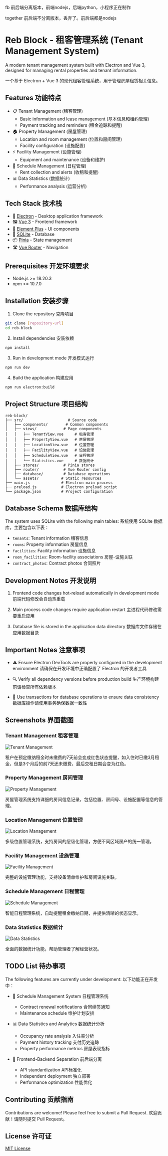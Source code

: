 fb 前后端分离版本，前端nodejs，后端python，小程序正在制作

together 前后端不分离版本，丢弃了。前后端都是nodejs

# Reb Block - 租客管理系统 (Tenant Management System)

A modern tenant management system built with Electron and Vue 3, designed for managing rental properties and tenant information.

一个基于 Electron + Vue 3 的现代租客管理系统，用于管理房屋租赁相关信息。

## Features 功能特点

- 📋 Tenant Management (租客管理)
  - Basic information and lease management (基本信息和租约管理)
  - Payment tracking and reminders (租金追踪和提醒)
- 🏠 Property Management (房屋管理)
  - Location and room management (位置和房间管理)
  - Facility configuration (设施配置)
- ⚡ Facility Management (设施管理)
  - Equipment and maintenance (设备和维护)
- 📅 Schedule Management (日程管理)
  - Rent collection and alerts (收租和提醒)
- 📊 Data Statistics (数据统计)
  - Performance analysis (运营分析)

## Tech Stack 技术栈

- 🔧 [Electron](https://www.electronjs.org/) - Desktop application framework
- 🖼️ [Vue 3](https://vuejs.org/) - Frontend framework
- 🎨 [Element Plus](https://element-plus.org/) - UI components
- 💾 [SQLite](https://www.sqlite.org/) - Database
- 📦 [Pinia](https://pinia.vuejs.org/) - State management
- 🛣️ [Vue Router](https://router.vuejs.org/) - Navigation

## Prerequisites 开发环境要求

- Node.js >= 18.20.3
- npm >= 10.7.0

## Installation 安装步骤

1. Clone the repository 克隆项目
```bash
git clone [repository-url]
cd reb-block
```

2. Install dependencies 安装依赖
```bash
npm install
```

3. Run in development mode 开发模式运行
```bash
npm run dev
```

4. Build the application 构建应用
```bash
npm run electron:build
```

## Project Structure 项目结构

```
reb-block/
├── src/                    # Source code
│   ├── components/        # Common components
│   ├── views/            # Page components
│   │   ├── TenantView.vue     # 租客管理
│   │   ├── PropertyView.vue   # 房屋管理
│   │   ├── LocationView.vue   # 位置管理
│   │   ├── FacilityView.vue   # 设施管理
│   │   ├── ScheduleView.vue   # 日程管理
│   │   └── Statistics.vue     # 数据统计
│   ├── stores/           # Pinia stores
│   ├── router/           # Vue Router config
│   ├── database/         # Database operations
│   └── assets/          # Static resources
├── main.js              # Electron main process
├── preload.js           # Electron preload script
└── package.json         # Project configuration
```

## Database Schema 数据库结构

The system uses SQLite with the following main tables:
系统使用 SQLite 数据库，主要包含以下表：

- `tenants`: Tenant information 租客信息
- `rooms`: Property information 房屋信息
- `facilities`: Facility information 设施信息
- `room_facilities`: Room-facility associations 房屋-设施关联
- `contract_photos`: Contract photos 合同照片

## Development Notes 开发说明

1. Frontend code changes hot-reload automatically in development mode
   前端代码修改会自动热重载

2. Main process code changes require application restart
   主进程代码修改需要重启应用

3. Database file is stored in the application data directory
   数据库文件存储在应用数据目录

## Important Notes 注意事项

- ⚠️ Ensure Electron DevTools are properly configured in the development environment
  请确保在开发环境中正确配置了 Electron 的开发者工具

- 🔍 Verify all dependency versions before production build
  生产环境构建前请检查所有依赖版本

- 💾 Use transactions for database operations to ensure data consistency
  数据库操作请使用事务确保数据一致性

## Screenshots 界面截图

### Tenant Management 租客管理
![Tenant Management](assets/租户管理.png)

租户在预定缴纳租金时未缴费的7天前会变成红色状态提醒，如入住时已缴3月租金，但是3个月后的前7天还未缴费，最后交租日期会变为红色。

### Property Management 房间管理
![Property Management](assets/房间管理.png)

房屋管理系统支持详细的房间信息记录，包括位置、房间号、设施配置等信息的管理。

### Location Management 位置管理
![Location Management](assets/位置管理.png)

多级位置管理系统，支持房间的层级化管理，方便不同区域房产的统一管理。

### Facility Management 设施管理
![Facility Management](assets/设施管理.png)

完整的设施管理功能，支持设备清单维护和房间设施关联。

### Schedule Management 日程管理
![Schedule Management](assets/日程管理.png)

智能日程管理系统，自动提醒租金缴纳日期，并提供清晰的状态显示。

### Data Statistics 数据统计
![Data Statistics](assets/数据统计.png)

全面的数据统计功能，帮助管理者了解经营状况。

## TODO List 待办事项

The following features are currently under development:
以下功能正在开发中：

- 📅 Schedule Management System 日程管理系统
  - Contract renewal notifications 合同续签通知
  - Maintenance schedule 维护计划安排

- 📊 Data Statistics and Analytics 数据统计分析
  - Occupancy rate analysis 入住率分析
  - Payment history tracking 支付历史追踪
  - Property performance metrics 房屋表现指标

- 🔄 Frontend-Backend Separation 前后端分离
  - API standardization API标准化
  - Independent deployment 独立部署
  - Performance optimization 性能优化

## Contributing 贡献指南

Contributions are welcome! Please feel free to submit a Pull Request.
欢迎贡献！请随时提交 Pull Request。

## License 许可证


[MIT License](LICENSE) 
